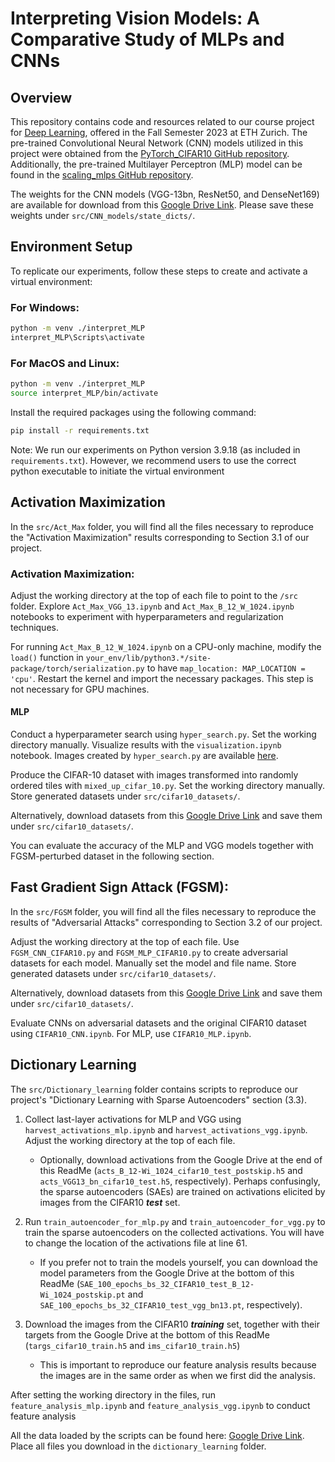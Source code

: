 # Interpreting Vision Models: A Comparative Study of MLPs and CNNs

## Overview
This repository contains code and resources related to our course project for [Deep Learning](https://da.inf.ethz.ch/teaching/2023/DeepLearning/), offered in the Fall Semester 2023 at ETH Zurich. The pre-trained Convolutional Neural Network (CNN) models utilized in this project were obtained from the [PyTorch_CIFAR10 GitHub repository](https://github.com/huyvnphan/PyTorch_CIFAR10). Additionally, the pre-trained Multilayer Perceptron (MLP) model can be found in the [scaling_mlps GitHub repository](https://github.com/gregorbachmann/scaling_mlps).

The weights for the CNN models (VGG-13bn, ResNet50, and DenseNet169) are available for download from this [Google Drive Link](https://drive.google.com/drive/u/3/folders/16114hZHtzcx3UXa2FMGlNGh-jTjWB-cz). Please save these weights under `src/CNN_models/state_dicts/`.

## Environment Setup
To replicate our experiments, follow these steps to create and activate a virtual environment:

### For Windows:
```bash
python -m venv ./interpret_MLP
interpret_MLP\Scripts\activate
```

### For MacOS and Linux:
```bash
python -m venv ./interpret_MLP
source interpret_MLP/bin/activate
```

Install the required packages using the following command:
```bash
pip install -r requirements.txt
```

Note: We run our experiments on Python version 3.9.18 (as included in `requirements.txt`). However, we recommend users to use the correct python executable to initiate the virtual environment

## Activation Maximization
In the `src/Act_Max` folder, you will find all the files necessary to reproduce the "Activation Maximization" results corresponding to Section 3.1 of our project.

### Activation Maximization:
Adjust the working directory at the top of each file to point to the `/src` folder. Explore `Act_Max_VGG_13.ipynb` and `Act_Max_B_12_W_1024.ipynb` notebooks to experiment with hyperparameters and regularization techniques.

For running `Act_Max_B_12_W_1024.ipynb` on a CPU-only machine, modify the `load()` function in `your_env/lib/python3.*/site-package/torch/serialization.py` to have `map_location: MAP_LOCATION = 'cpu'`. Restart the kernel and import the necessary packages. This step is not necessary for GPU machines.

#### MLP
Conduct a hyperparameter search using `hyper_search.py`. Set the working directory manually. Visualize results with the `visualization.ipynb` notebook. Images created by `hyper_search.py` are available [here](https://drive.google.com/drive/u/3/folders/1FUrYC6vDdn8mwtCxXlNihVu6dKQtxJk3).

Produce the CIFAR-10 dataset with images transformed into randomly ordered tiles with `mixed_up_cifar_10.py`. Set the working directory manually. Store generated datasets under `src/cifar10_datasets/`.

Alternatively, download datasets from this [Google Drive Link](https://drive.google.com/drive/u/3/folders/16mf4ZqYUmD8vvn82w1l78DJBiVik75gQ) and save them under `src/cifar10_datasets/`.

You can evaluate the accuracy of the MLP and VGG models together with FGSM-perturbed dataset in the following section.

## Fast Gradient Sign Attack (FGSM):
In the `src/FGSM` folder, you will find all the files necessary to reproduce the results of "Adversarial Attacks" corresponding to Section 3.2 of our project.

Adjust the working directory at the top of each file. Use `FGSM_CNN_CIFAR10.py` and `FGSM_MLP_CIFAR10.py` to create adversarial datasets for each model. Manually set the model and file name. Store generated datasets under `src/cifar10_datasets/`.

Alternatively, download datasets from this [Google Drive Link](https://drive.google.com/drive/u/3/folders/16mf4ZqYUmD8vvn82w1l78DJBiVik75gQ) and save them under `src/cifar10_datasets/`.

Evaluate CNNs on adversarial datasets and the original CIFAR10 dataset using `CIFAR10_CNN.ipynb`. For MLP, use `CIFAR10_MLP.ipynb`.

## Dictionary Learning
The `src/Dictionary_learning` folder contains scripts to reproduce our project's "Dictionary Learning with Sparse Autoencoders" section (3.3).

1. Collect last-layer activations for MLP and VGG using `harvest_activations_mlp.ipynb` and `harvest_activations_vgg.ipynb`. Adjust the working directory at the top of each file.
   - Optionally, download activations from the Google Drive at the end of this ReadMe (`acts_B_12-Wi_1024_cifar10_test_postskip.h5` and `acts_VGG13_bn_cifar10_test.h5`, respectively). Perhaps confusingly, the sparse autoencoders (SAEs) are trained on activations elicited by images from the CIFAR10 ***test*** set.

2. Run `train_autoencoder_for_mlp.py` and `train_autoencoder_for_vgg.py` to train the sparse autoencoders on the collected activations. You will have to change the location of the activations file at line 61.
   - If you prefer not to train the models yourself, you can download the model parameters from the Google Drive at the bottom of this ReadMe (`SAE_100_epochs_bs_32_CIFAR10_test_B_12-Wi_1024_postskip.pt` and `SAE_100_epochs_bs_32_CIFAR10_test_vgg_bn13.pt`, respectively).

3. Download the images from the CIFAR10 ***training*** set, together with their targets from the Google Drive at the bottom of this ReadMe (`targs_cifar10_train.h5` and `ims_cifar10_train.h5`)
   - This is important to reproduce our feature analysis results because the images are in the same order as when we first did the analysis.

After setting the working directory in the files, run `feature_analysis_mlp.ipynb` and `feature_analysis_vgg.ipynb` to conduct feature analysis

All the data loaded by the scripts can be found here: [Google Drive Link](https://drive.google.com/drive/folders/1LVX-Qd6mpycTucePQl6INerHgdfTzkPc?usp=sharing). Place all files you download in the `dictionary_learning` folder.
